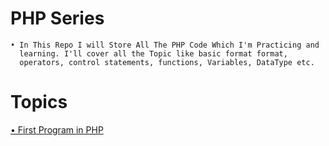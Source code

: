 # PHP Series
    • In This Repo I will Store All The PHP Code Which I'm Practicing and
      learning. I'll cover all the Topic like basic format format,
      operators, control statements, functions, Variables, DataType etc.    


# Topics
[• First Program in PHP](https://github.com/Raunaksplanet/PHP-Series/blob/main/All%20Code/BasicFirstProgram.php)


